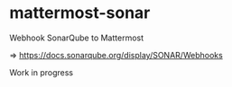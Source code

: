 # mattermost-sonar
Webhook SonarQube to Mattermost

=> https://docs.sonarqube.org/display/SONAR/Webhooks

Work in progress

